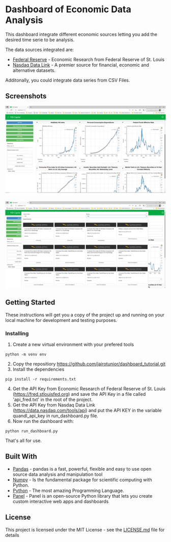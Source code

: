 # Dashboard of Economic Data Analysis

This dashboard integrate different economic sources letting you add the desired time serie to be analysis.

The data sources integrated are:

* [Federal Reserve](https://fred.stlouisfed.org) - Economic Research from Federal Reserve of St. Louis
* [Nasdaq Data Link](https://data.nasdaq.com) - A premier source for financial, economic and alternative datasets.

Additonally, you could integrate data series from CSV Files.

## Screenshots

![alt text](./screenshots/Screenshot1.png)

![alt text](./screenshots/Screenshot2.png)

## Getting Started

These instructions will get you a copy of the project up and running on your local machine for development and testing purposes.

### Installing

1. Create a new virtual environment with your prefered tools
```
python -m venv env
```
2. Copy the repositiory https://github.com/jairotunior/dashboard_tutorial.git
3. Install the dependencies

```
pip install -r requirements.txt
```
4. Get the API Key from Economic Research of Federal Reserve of St. Louis (https://fred.stlouisfed.org) and save the API Key in a file called 'api_fred.txt' in the root of the project.
5. Get the API Key from Nasdaq Data Link (https://data.nasdaq.com/tools/api) and put the API KEY in the variable quandl_api_key in run_dashboard.py file.
6. Now run the dashboard with:
```
python run_dashboard.py
```


That's all for use.

## Built With

* [Pandas](https://pandas.pydata.org) - pandas is a fast, powerful, flexible and easy to use open source data analysis and manipulation tool
* [Numpy](http://www.numpy.org/) - Is the fundamental package for scientific computing with Python.
* [Python](https://www.python.org/) - The most amazing Programming Language.
* [Panel](https://panel.holoviz.org) - Panel is an open-source Python library that lets you create custom interactive web apps and dashboards

## License

This project is licensed under the MIT License - see the [LICENSE.md](LICENSE.md) file for details
